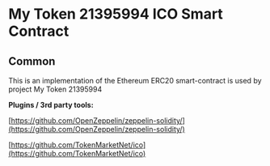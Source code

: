 # My Token 21395994 ICO Smart Contract

## Common

This is an implementation of the Ethereum ERC20 smart-contract is used by project My Token 21395994

<b>Plugins / 3rd party tools:</b>

[https://github.com/OpenZeppelin/zeppelin-solidity/](https://github.com/OpenZeppelin/zeppelin-solidity/)

[https://github.com/TokenMarketNet/ico](https://github.com/TokenMarketNet/ico)